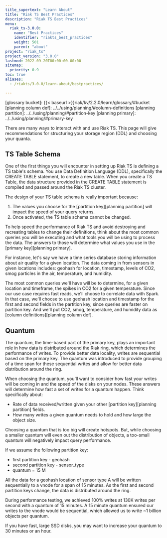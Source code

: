 ```yaml
---
title_supertext: "Learn About"
title: "Riak TS Best Practices"
description: "Riak TS Best Practices"
menu:
  riak_ts-3.0.0:
    name: "Best Practices"
    identifier: "riakts_best_practices"
    weight: 501
    parent: "about"
project: "riak_ts"
project_version: "3.0.0"
lastmod: 2022-09-20T00:00:00-00:00
sitemap:
  priority: 0.9
toc: true
aliases:
  - /riakts/3.0.0/learn-about/bestpractices/

---
```


[glossary bucket]: {{< baseurl >}}riak/kv/2.2.0/learn/glossary/#bucket
[planning column def]: ../../using/planning/#column-definitions
[planning partition]: ../../using/planning/#partition-key
[planning primary]: ../../using/planning/#primary-key

There are many ways to interact with and use Riak TS. This page will give recommendations for structuring your storage region (DDL) and choosing your quanta.

## TS Table Schema

One of the first things you will encounter in setting up Riak TS is defining a TS table's schema.  You use Data Definition Language (DDL), specifically the CREATE TABLE statement, to create a new table. When you create a TS Table, the data structure provided in the CREATE TABLE statement is compiled and passed around the Riak TS cluster.

The design of your TS table schema is really important because:

1. The values you choose for the [partition key][planning partition] will impact the speed of your query returns.
2. Once activated, the TS table schema cannot be changed.

To help speed the performance of Riak TS and avoid destroying and recreating tables to change their definitions, think about the most common queries you will be executing and what tools you will be using to process the data. The answers to those will determine what values you use in the [primary key][planning primary].

For instance, let's say we have a time series database storing information about air quality for a given location. The data coming in from sensors in given locations includes: geohash for location, timestamp, levels of CO2, smog particles in the air, temperature, and humidity.

The most common queries we'll have will be to determine, for a given location and timeframe, the spikes in CO2 for a given temperature. Since our use case requires fast reads, we'll choose to correlate data with Spark. In that case, we'll choose to use geohash location and timestamp for the first and second fields in the partition key, since queries are faster on partition key. And we'll put CO2, smog, temperature, and humidity data as [column definitions][planning column def].

## Quantum

The quantum, the time-based part of the primary key, plays an important role in how data is distributed around the Riak ring, which determines the performance of writes. To provide better data locality, writes are sequential based on the primary key. The quantum was introduced to provide grouping of a time span for these sequential writes and allow for better data distribution around the ring.

When choosing the quantum, you'll want to consider how fast your writes will be coming in and the speed of the disks on your nodes. These answers will determine how fast a set of writes for a quantum happen. Think specifically about:

* Rate of data received/written given your other [partition key][planning partition] fields.
* How many writes a given quantum needs to hold and how large the object size.

Choosing a quantum that is too big will create hotspots. But, while choosing a smaller quantum will even out the distribution of objects, a too-small quantum will negatively impact query performance.

If we assume the following partition key:

* first partition key - geohash
* second partition key - sensor_type
* quantum = 15 M

All the data for a geohash location of sensor type A will be written sequentially to a vnode for a span of 15 minutes. As the first and second partition keys change, the data is distributed around the ring.

During performance testing, we achieved 100% writes at 130K writes per second with a quantum of 15 minutes. A 15 minute quantum ensured our writes to the vnode would be sequential, which allowed us to write ~1 billion objects per quantum.

If you have fast, large SSD disks, you may want to increase your quantum to 30 minutes or an hour.
